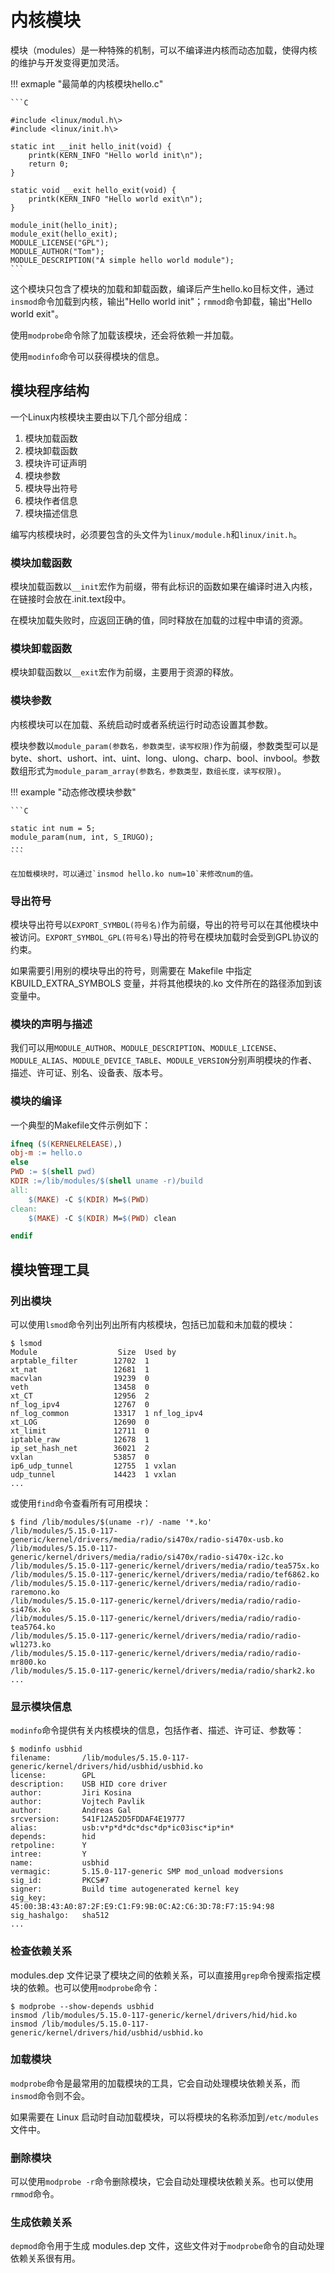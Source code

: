 # 内核模块

模块（modules）是一种特殊的机制，可以不编译进内核而动态加载，使得内核的维护与开发变得更加灵活。

!!! exmaple "最简单的内核模块hello.c"

    ```C

    #include <linux/modul.h\>
    #include <linux/init.h\>

    static int __init hello_init(void) {
        printk(KERN_INFO "Hello world init\n");
        return 0;
    }

    static void __exit hello_exit(void) {
        printk(KERN_INFO "Hello world exit\n");
    }

    module_init(hello_init);
    module_exit(hello_exit);
    MODULE_LICENSE("GPL");
    MODULE_AUTHOR("Tom");
    MODULE_DESCRIPTION("A simple hello world module");
    ```

这个模块只包含了模块的加载和卸载函数，编译后产生hello.ko目标文件，通过`insmod`命令加载到内核，输出"Hello world init"；`rmmod`命令卸载，输出"Hello world exit"。

使用`modprobe`命令除了加载该模块，还会将依赖一并加载。

使用`modinfo`命令可以获得模块的信息。

## 模块程序结构

一个Linux内核模块主要由以下几个部分组成：

1. 模块加载函数
2. 模块卸载函数
3. 模块许可证声明
4. 模块参数
5. 模块导出符号
6. 模块作者信息
7. 模块描述信息

编写内核模块时，必须要包含的头文件为`linux/module.h`和`linux/init.h`。

### 模块加载函数

模块加载函数以`__init`宏作为前缀，带有此标识的函数如果在编译时进入内核，在链接时会放在.init.text段中。

在模块加载失败时，应返回正确的值，同时释放在加载的过程中申请的资源。

### 模块卸载函数

模块卸载函数以`__exit`宏作为前缀，主要用于资源的释放。

### 模块参数

内核模块可以在加载、系统启动时或者系统运行时动态设置其参数。

模块参数以`module_param(参数名，参数类型，读写权限)`作为前缀，参数类型可以是byte、short、ushort、int、uint、long、ulong、charp、bool、invbool。参数数组形式为`module_param_array(参数名，参数类型，数组长度，读写权限)`。

!!! example "动态修改模块参数"

    ```C

    static int num = 5;
    module_param(num, int, S_IRUGO);
    ...
    ```

    在加载模块时，可以通过`insmod hello.ko num=10`来修改num的值。

### 导出符号

模块导出符号以`EXPORT_SYMBOL(符号名)`作为前缀，导出的符号可以在其他模块中被访问。`EXPORT_SYMBOL_GPL(符号名)`导出的符号在模块加载时会受到GPL协议的约束。

如果需要引用别的模块导出的符号，则需要在 Makefile 中指定 KBUILD_EXTRA_SYMBOLS 变量，并将其他模块的.ko 文件所在的路径添加到该变量中。

### 模块的声明与描述

我们可以用`MODULE_AUTHOR`、`MODULE_DESCRIPTION`、`MODULE_LICENSE`、`MODULE_ALIAS`、`MODULE_DEVICE_TABLE`、`MODULE_VERSION`分别声明模块的作者、描述、许可证、别名、设备表、版本号。

### 模块的编译

一个典型的Makefile文件示例如下：

```Makefile
ifneq ($(KERNELRELEASE),)
obj-m := hello.o
else
PWD := $(shell pwd)
KDIR :=/lib/modules/$(shell uname -r)/build
all:
	$(MAKE) -C $(KDIR) M=$(PWD)
clean:
	$(MAKE) -C $(KDIR) M=$(PWD) clean

endif
```

## 模块管理工具

### 列出模块

可以使用`lsmod`命令列出列出所有内核模块，包括已加载和未加载的模块：

```SHELL
$ lsmod
Module                  Size  Used by
arptable_filter        12702  1
xt_nat                 12681  1
macvlan                19239  0
veth                   13458  0
xt_CT                  12956  2
nf_log_ipv4            12767  0
nf_log_common          13317  1 nf_log_ipv4
xt_LOG                 12690  0
xt_limit               12711  0
iptable_raw            12678  1
ip_set_hash_net        36021  2
vxlan                  53857  0
ip6_udp_tunnel         12755  1 vxlan
udp_tunnel             14423  1 vxlan
...
```

或使用`find`命令查看所有可用模块：

```SHELL
$ find /lib/modules/$(uname -r)/ -name '*.ko'
/lib/modules/5.15.0-117-generic/kernel/drivers/media/radio/si470x/radio-si470x-usb.ko
/lib/modules/5.15.0-117-generic/kernel/drivers/media/radio/si470x/radio-si470x-i2c.ko
/lib/modules/5.15.0-117-generic/kernel/drivers/media/radio/tea575x.ko
/lib/modules/5.15.0-117-generic/kernel/drivers/media/radio/tef6862.ko
/lib/modules/5.15.0-117-generic/kernel/drivers/media/radio/radio-raremono.ko
/lib/modules/5.15.0-117-generic/kernel/drivers/media/radio/radio-si476x.ko
/lib/modules/5.15.0-117-generic/kernel/drivers/media/radio/radio-tea5764.ko
/lib/modules/5.15.0-117-generic/kernel/drivers/media/radio/radio-wl1273.ko
/lib/modules/5.15.0-117-generic/kernel/drivers/media/radio/radio-mr800.ko
/lib/modules/5.15.0-117-generic/kernel/drivers/media/radio/shark2.ko
...
```

### 显示模块信息

`modinfo`命令提供有关内核模块的信息，包括作者、描述、许可证、参数等：

```SHELL
$ modinfo usbhid
filename:       /lib/modules/5.15.0-117-generic/kernel/drivers/hid/usbhid/usbhid.ko
license:        GPL
description:    USB HID core driver
author:         Jiri Kosina
author:         Vojtech Pavlik
author:         Andreas Gal
srcversion:     541F12A52D5FDDAF4E19777
alias:          usb:v*p*d*dc*dsc*dp*ic03isc*ip*in*
depends:        hid
retpoline:      Y
intree:         Y
name:           usbhid
vermagic:       5.15.0-117-generic SMP mod_unload modversions 
sig_id:         PKCS#7
signer:         Build time autogenerated kernel key
sig_key:        45:00:3B:43:A0:87:2F:E9:C1:F9:9B:0C:A2:C6:3D:78:F7:15:94:98
sig_hashalgo:   sha512
...
```

### 检查依赖关系

modules.dep 文件记录了模块之间的依赖关系，可以直接用`grep`命令搜索指定模块的依赖。也可以使用`modprobe`命令：

```SHELL
$ modprobe --show-depends usbhid
insmod /lib/modules/5.15.0-117-generic/kernel/drivers/hid/hid.ko 
insmod /lib/modules/5.15.0-117-generic/kernel/drivers/hid/usbhid/usbhid.ko 
```

### 加载模块

`modprobe`命令是最常用的加载模块的工具，它会自动处理模块依赖关系，而`insmod`命令则不会。

如果需要在 Linux 启动时自动加载模块，可以将模块的名称添加到`/etc/modules`文件中。


### 删除模块

可以使用`modprobe -r`命令删除模块，它会自动处理模块依赖关系。也可以使用`rmmod`命令。

### 生成依赖关系

`depmod`命令用于生成 modules.dep 文件，这些文件对于`modprobe`命令的自动处理依赖关系很有用。
